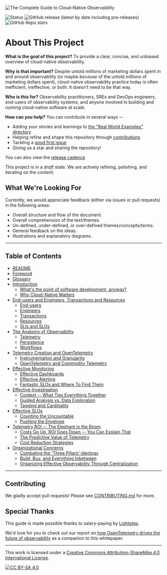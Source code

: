 ![The Complete Guide to Cloud-Native Observability](./img/header.png)

![Status](https://img.shields.io/badge/status-draft-blue?style=for-the-badge)
![GitHub release (latest by date including
pre-releases)](https://img.shields.io/github/v/release/lightstep/cloud-native-observability?include_prereleases&style=for-the-badge)
![GitHub Repo stars](https://img.shields.io/github/stars/lightstep/cloud-native-observability?style=for-the-badge)

# About This Project

**What is the goal of this project?** To provide a clear, concise, and unbiased
overview of cloud-native observability.

**Why is that important?** Despite untold millions of marketing dollars spent in
and around observability (or maybe _because_ of the untold millions of marketing
dollars spent), cloud-native observability practice today is often inefficient,
ineffective, or both. It doesn't need to be that way.

**Who is this for?** Observability practitioners, SREs and DevOps engineers,
end-users of observability systems, and anyone involved in building and running
cloud-native software at scale.

**How can you help?** You can contribute in several ways --

* Adding your stories and learnings to [the "Real World Examples" directory](./real_world_examples/README.md)
* Helping refine and shape this repository through
  [contributions](./CONTRIBUTING.md)
* Tackling a [good first
  issue](https://github.com/lightstep/cloud-native-observability/labels/good%20first%20issue)
* Giving us a star and sharing the repository!

You can also view the [release cadence](./CONTRIBUTING.md#release-cadence)

This project is in a _draft_ state. We are actively refining, polishing, and
iterating on the content.

## What We're Looking For

Currently, we would appreciate feedback (either via issues or pull requests) in
the following areas:

* Overall structure and flow of the document.
* Overall comprehension of the text/themes.
* Un-defined, under-defined, or over-defined themes/concepts/terms.
* General feedback on the ideas.
* Illustrations and explanatory diagrams.

---

## Table of Contents

<!-- TODO: Add subsection links to TOC -->
<!-- cspell:disable -->

* [README](./README.md)
* [Foreword](<./00 - foreword.md>)
* [Glossary](<./000 - glossary.md>)
* [Introduction](<./01 - intro.md>)
  * [What's the point of software development, anyway?](<./01 - intro.md#whats-the-point-of-software-development-anyway>)
  * [Why Cloud-Native Matters](<./01 - intro.md#why-cloud-native-matters>)
* [End-users and Engineers, Transactions and Resources](<./02 - end-users-and-engineers.md>)
  * [End-users](<./02 - end-users-and-engineers.md#end-users>)
  * [Engineers](<./02 - end-users-and-engineers.md#engineers>)
  * [Transactions](<./02 - end-users-and-engineers.md#transactions>)
  * [Resources](<./02 - end-users-and-engineers.md#resources>)
  * [SLIs and SLOs](<./02 - end-users-and-engineers.md#slis-and-slos>)
* [The Anatomy of Observability](<./03 - anatomy-of-observability.md>)
  * [Telemetry](<./03 - anatomy-of-observability.md#telemetry>)
  * [Persistence](<./03 - anatomy-of-observability.md#persistence>)
  * [Workflows](<./03 - anatomy-of-observability.md#workflows>)
* [Telemetry Creation and OpenTelemetry](<./04 - telemetry-creation-and-otel.md>)
  * [Instrumentation and Granularity](<./04 - telemetry-creation-and-otel.md#instrumentation-and-granularity>)
  * [OpenTelemetry and Commodity Telemetry](<./04 - telemetry-creation-and-otel.md#opentelemetry-and-commodity-telemetry>)
* [Effective Monitoring](<./05 - effective-monitoring.md>)
  * [Effective Dashboards](<./05 - effective-monitoring.md#effective-dashboards>)
  * [Effective Alerting](<./05 - effective-monitoring.md#effective-alerting>)
  * [Fantastic SLOs and Where To Find Them](<./05 - effective-monitoring.md#fantastic-slos-and-where-to-find-them>)
* [Effective Investigation](<./06 - effective-investigation.md>)
  * [Context -- What Ties Everything Together](<./06 - effective-investigation.md#context----what-ties-everything-together>)
  * [Guided Analysis vs. Data Exploration](<./06 - effective-investigation.md#guided-analysis-vs.-data-exploration>)
  * [Tagging and Cardinality](<./06 - effective-investigation.md#tagging-and-cardinality>)
* [Effective SLOs](<./07 - effective-slo.md>)
  * [Counting the Uncountable](<./07 - effective-slo.md#counting-the-uncountable>)
  * [Pushing the Envelope](<./07 - effective-slo.md#pushing-the-envelope>)
* [Telemetry ROI -- The Elephant in the Room](<./08 - telemetry-roi.md>)
  * [Costs Go Up, ROI Goes Down -- You Can Explain That](<./08 - telemetry-roi.md#costs-go-up-roi-goes-down----you-can-explain-that>)
  * [The Predictive Value of Telemetry](<./08 - telemetry-roi.md#the-predictive-value-of-telemetry>)
  * [Cost Reduction Strategies](<./08 - telemetry-roi.md#cost-reduction-strategies>)
* [Organizational Concerns](<./09 - organizational-concerns.md>)
  * [Combating the 'Three Pillars' ideology](<./09 - organizational-concerns.md#combating-the-three-pillars-ideology>)
  * [Build, Buy, and Everything Inbetween](<./09 - organizational-concerns.md#build-buy-and-everything-between>)
  * [Organizing Effective Observability Through Centralization](<./09 - organizational-concerns.md#organizing-effective-observability-through-centralization>)

<!-- cspell:enable -->
---

## Contributing

We gladly accept pull requests! Please see [CONTRIBUTING.md](./CONTRIBUTING.md)
for more.

## Special Thanks

This guide is made possible thanks to salary-paying by [Lightstep](https://lightstep.com).

We'd love for you to check out our report on [how OpenTelemetry drives the future of
observability](http://go.lightstep.com/register-oreilly-future-of-observability.html)
as a companion to this whitepaper.

---

This work is licensed under a
[Creative Commons Attribution-ShareAlike 4.0 International License][cc-by-sa].

[![CC BY-SA 4.0][cc-by-sa-image]][cc-by-sa]

[cc-by-sa]: http://creativecommons.org/licenses/by-sa/4.0/
[cc-by-sa-image]: https://licensebuttons.net/l/by-sa/4.0/88x31.png
